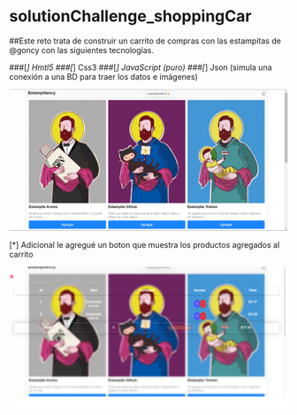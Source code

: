 # solutionChallenge_shoppingCar

##Este reto trata de construir un carrito de compras con las estampitas de @goncy con las siguientes tecnologías.

###[*] Hmtl5
###[*] Css3
###[*] JavaScript (puro)
###[*] Json (simula una conexión a una BD para traer los datos e imágenes)

![Image text](/src/images/index.png)

[*] Adicional le agregué un boton que muestra los productos agregados al carrito

![Image text](/src/images/carrito.png)
